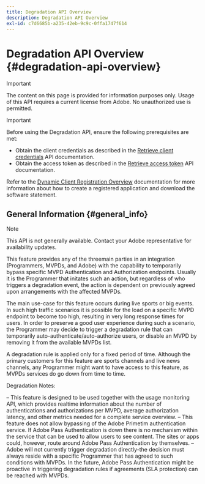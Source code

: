 ```yaml
---
title: Degradation API Overview
description: Degradation API Overview
exl-id: c7d6685b-a235-42eb-9c9c-0ffa1747f614
---
```


# Degradation API Overview {#degradation-api-overview}

>[!IMPORTANT]
>
> The content on this page is provided for information purposes only. Usage of this API requires a current license from Adobe. No unauthorized use is permitted.

>[!IMPORTANT]
>
> Before using the Degradation API, ensure the following prerequisites are met:
>
> * Obtain the client credentials as described in the [Retrieve client credentials](./dcr-api/apis/dynamic-client-registration-apis-retrieve-client-credentials.md) API documentation.
> * Obtain the access token as described in the [Retrieve access token](./dcr-api/apis/dynamic-client-registration-apis-retrieve-access-token.md) API documentation.
>
> Refer to the [Dynamic Client Registration Overview](./dcr-api/dynamic-client-registration-overview.md) documentation for more information about how to create a registered application and download the software statement.

## General Information {#general_info}

>[!NOTE] 
>
>This API is not generally available. Contact your Adobe representative for availability updates.

This feature provides any of the threemain parties in an integration (Programmers, MVPDs, and Adobe) with the capability to temporarily bypass specific MVPD Authentication and Authorization endpoints. Usually it is the Programmer that initates such an action, but regardless of who triggers a degradation event, the action is dependent on previously agreed upon arrangements with the affected MVPDs.  

The main use-case for this feature occurs during live sports or big events. In such high traffic scenarios it is possible for the load on a specific MVPD endpoint to become too high, resulting in very long response times for users. In order to preserve a good user experience during such a scenario, the Programmer may decide to trigger a degradation rule that can temporarily auto-authenticate/auto-authorize users, or disable an MVPD by removing it from the available MVPDs list.

A degradation rule is applied only for a fixed period of time. Although the primary customers for this feature are sports channels and live news channels, any Programmer might want to have access to this feature, as MVPDs services do go down from time to time.

Degradation Notes:

– This feature is designed to be used together with the usage monitoring API, which provides realtime information about the number of authentications and authorizations per MVPD, average authorization latency, and other metrics needed for a complete service overview.
– This feature does not allow bypassing of the Adobe Primetim authentication service. If Adobe Pass Authentication is down there is no mechanism within the service that can be used to allow users to see content. The sites or apps could, however, route around Adobe Pass Authentication by themselves.
– Adobe will not currently trigger degradation directly-the decision must always reside with a specific Programmer that has agreed to such conditions with MVPDs. In the future, Adobe Pass Authentication might be proactive in triggering degradation rules if agreements (SLA protection) can be reached with MVPDs.

<!--
## Related Information {#related}

- [ESM API](/help/authentication/entitlement-service-monitoring-api.md)
- [Server-side Metrics](/help/authentication/understanding-serverside-metrics.md)
-->
